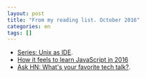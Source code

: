 ```yaml
---
layout: post
title: "From my reading list. October 2016"
categories: en
tags: []
---
```


- [Series: Unix as IDE](https://sanctum.geek.nz/arabesque/series/unix-as-ide/).
- [How it feels to learn JavaScript in
  2016](https://hackernoon.com/how-it-feels-to-learn-javascript-in-2016-d3a717dd577f#.4xa57jadi)
- [Ask HN: What's your favorite tech talk?](https://hackernoon.com/how-it-feels-to-learn-javascript-in-2016-d3a717dd577f#.4xa57jadi).
